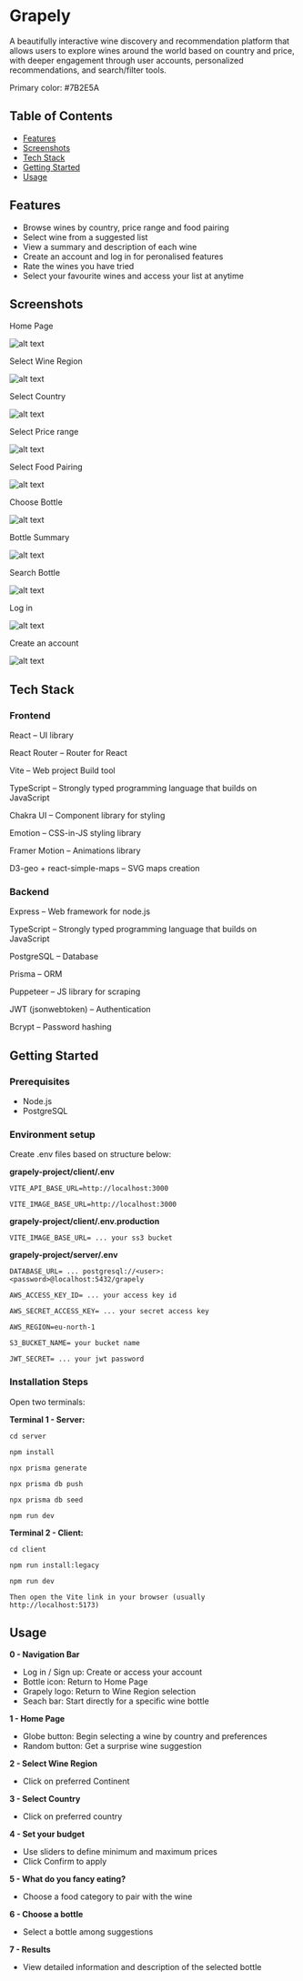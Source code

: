 # Grapely

A beautifully interactive wine discovery and recommendation platform that allows users to explore wines around the world based on country and price, with deeper engagement through user accounts, personalized recommendations, and search/filter tools.

Primary color: #7B2E5A

## Table of Contents

- [Features](#features)
- [Screenshots](#screenshots)
- [Tech Stack](#tech-stack)
- [Getting Started](#getting-started)
- [Usage](#usage)


## Features

- Browse wines by country, price range and food pairing
- Select wine from a suggested list
- View a summary and description of each wine
- Create an account and log in for peronalised features
- Rate the wines you have tried
- Select your favourite wines and access your list at anytime

##  Screenshots

Home Page

![alt text](<docs/screenshots/Screenshot 2025-07-01 at 09.25.58.png>)

Select Wine Region

![alt text](<docs/screenshots/Screenshot 2025-07-01 at 09.26.21.png>)

Select Country

![alt text](<docs/screenshots/Screenshot 2025-07-01 at 09.26.42.png>)

Select Price range

![alt text](<docs/screenshots/Screenshot 2025-07-01 at 09.27.41.png>)

Select Food Pairing

![alt text](<docs/screenshots/Screenshot 2025-07-01 at 09.27.55.png>)

Choose Bottle

![alt text](<docs/screenshots/Screenshot 2025-07-01 at 09.28.58.png>)

Bottle Summary

![alt text](<docs/screenshots/Screenshot 2025-07-01 at 09.29.14.png>)

Search Bottle

![alt text](<docs/screenshots/Screenshot 2025-07-01 at 09.29.48.png>)

Log in

![alt text](<docs/screenshots/Screenshot 2025-07-01 at 09.30.12.png>)

Create an account

![alt text](<docs/screenshots/Screenshot 2025-07-01 at 09.32.54.png>)

##  Tech Stack

### Frontend

React – UI library

React Router – Router for React

Vite – Web project Build tool

TypeScript –  Strongly typed programming language that builds on JavaScript

Chakra UI – Component library for styling

Emotion – CSS-in-JS styling library

Framer Motion – Animations library

D3-geo + react-simple-maps – SVG maps creation


### Backend

Express – Web framework for node.js

TypeScript –  Strongly typed programming language that builds on JavaScript

PostgreSQL – Database

Prisma – ORM

Puppeteer – JS library for scraping

JWT (jsonwebtoken) – Authentication

Bcrypt – Password hashing


##  Getting Started

### Prerequisites

- Node.js
- PostgreSQL

### Environment setup

Create .env files based on structure below:

**grapely-project/client/.env**

    VITE_API_BASE_URL=http://localhost:3000

    VITE_IMAGE_BASE_URL=http://localhost:3000

**grapely-project/client/.env.production**

    VITE_IMAGE_BASE_URL= ... your ss3 bucket

**grapely-project/server/.env**

    DATABASE_URL= ... postgresql://<user>:<password>@localhost:5432/grapely

    AWS_ACCESS_KEY_ID= ... your access key id

    AWS_SECRET_ACCESS_KEY= ... your secret access key

    AWS_REGION=eu-north-1

    S3_BUCKET_NAME= your bucket name

    JWT_SECRET= ... your jwt password

### Installation Steps

Open two terminals:

**Terminal 1 - Server:**

    cd server

    npm install

    npx prisma generate

    npx prisma db push

    npx prisma db seed

    npm run dev

**Terminal 2 - Client:**

    cd client

    npm run install:legacy

    npm run dev

    Then open the Vite link in your browser (usually http://localhost:5173)

## Usage

**0 - Navigation Bar**
- Log in / Sign up: Create or access your account
- Bottle icon: Return to Home Page
- Grapely logo: Return to Wine Region selection
- Seach bar: Start directly for a specific wine bottle

**1 - Home Page**
- Globe button: Begin selecting a wine by country and preferences
- Random button: Get a surprise wine suggestion

**2 - Select Wine Region**
- Click on preferred Continent


**3 - Select Country**
- Click on preferred country

**4 - Set your budget**
- Use sliders to define minimum and maximum prices
- Click Confirm to apply

**5 - What do you fancy eating?**
- Choose a food category to pair with the wine

**6 - Choose a bottle**
- Select a bottle among suggestions

**7 - Results**
- View detailed information and description of the selected bottle








